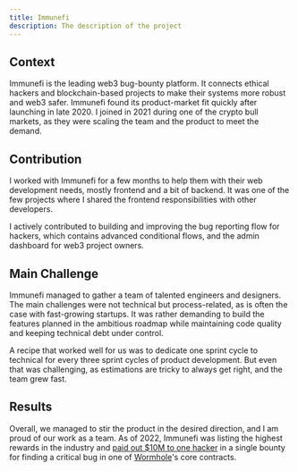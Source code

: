 ```yaml
---
title: Immunefi
description: The description of the project
---
```


## Context

Immunefi is the leading web3 bug-bounty platform. It connects ethical hackers and blockchain-based projects to make their systems more robust and web3 safer. Immunefi found its product-market fit quickly after launching in late 2020. I joined in 2021 during one of the crypto bull markets, as they were scaling the team and the product to meet the demand.

## Contribution

I worked with Immunefi for a few months to help them with their web development needs, mostly frontend and a bit of backend. It was one of the few projects where I shared the frontend responsibilities with other developers.

I actively contributed to building and improving the bug reporting flow for hackers, which contains advanced conditional flows, and the admin dashboard for web3 project owners.

## Main Challenge

Immunefi managed to gather a team of talented engineers and designers. The main challenges were not technical but process-related, as is often the case with fast-growing startups. It was rather demanding to build the features planned in the ambitious roadmap while maintaining code quality and keeping technical debt under control.

A recipe that worked well for us was to dedicate one sprint cycle to technical for every three sprint cycles of product development. But even that was challenging, as estimations are tricky to always get right, and the team grew fast.

## Results

Overall, we managed to stir the product in the desired direction, and I am proud of our work as a team. As of 2022, Immunefi was listing the highest rewards in the industry and [paid out $10M to one hacker](https://medium.com/immunefi/wormhole-uninitialized-proxy-bugfix-review-90250c41a43a) in a single bounty for finding a critical bug in one of [Wormhole](https://wormhole.com/)'s core contracts.
